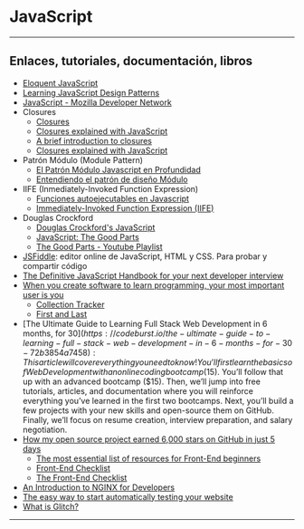 # JavaScript

---

## Enlaces, tutoriales, documentación, libros

* [Eloquent JavaScript](http://eloquentjavascript.net/)
* [Learning JavaScript Design Patterns](https://addyosmani.com/resources/essentialjsdesignpatterns/book/)
* [JavaScript - Mozilla Developer Network](https://developer.mozilla.org/en-US/docs/Web/JavaScript)
* Closures
    * [Closures](https://developer.mozilla.org/en-US/docs/Web/JavaScript/Closures)
    * [Closures explained with JavaScript](http://skilldrick.co.uk/2011/04/closures-explained-with-javascript/)
    * [A brief introduction to closures](http://skilldrick.co.uk/2010/11/a-brief-introduction-to-closures/)
    * [Closures explained with JavaScript](http://skilldrick.co.uk/2011/04/closures-explained-with-javascript/)
* Patrón Módulo (Module Pattern)
    * [El Patrón Módulo Javascript en Profundidad](http://www.etnassoft.com/2011/04/11/el-patron-de-modulo-en-javascript-en-profundidad/)
    * [Entendiendo el patrón de diseño Módulo](http://www.enrique7mc.com/2016/02/entendiendo-el-patron-de-diseno-modulo/)
* IIFE (Inmediately-Invoked Function Expression)
    * [Funciones autoejecutables en Javascript](http://www.etnassoft.com/2011/03/14/funciones-autoejecutables-en-javascript/)
    * [Immediately-Invoked Function Expression (IIFE)](http://benalman.com/news/2010/11/immediately-invoked-function-expression/)
* Douglas Crockford
    * [Douglas Crockford's JavaScript](https://www.crockford.com/javascript/)
    * [JavaScript: The Good Parts](http://shop.oreilly.com/product/9780596517748.do)
    * [The Good Parts - Youtube Playlist](https://www.youtube.com/playlist?list=PLEzQf147-uEpvTa1bHDNlxUL2klHUMHJu)
* [JSFiddle](https://jsfiddle.net/): editor online de JavaScript, HTML y CSS. Para probar y compartir código
* [The Definitive JavaScript Handbook for your next developer interview](https://medium.freecodecamp.org/the-definitive-javascript-handbook-for-a-developer-interview-44ffc6aeb54e)
* [When you create software to learn programming, your most important user is you](https://medium.freecodecamp.org/when-you-create-software-to-learn-programming-your-most-important-user-is-you-c2e57cd5a75f)
    * [Collection Tracker](https://github.com/rafcollier/collectiontracker)
    * [First and Last](http://rogercollier.com/firstlastapp/)
* [The Ultimate Guide to Learning Full Stack Web Development in 6 months, for $30](https://codeburst.io/the-ultimate-guide-to-learning-full-stack-web-development-in-6-months-for-30-72b3854a7458): This article will cover everything you need to know! You’ll first learn the basics of Web Development with an online coding bootcamp ($15). You’ll follow that up with an advanced bootcamp ($15). Then, we’ll jump into free tutorials, articles, and documentation where you will reinforce everything you’ve learned in the first two bootcamps. Next, you’ll build a few projects with your new skills and open-source them on GitHub. Finally, we’ll focus on resume creation, interview preparation, and salary negotiation.
* [How my open source project earned 6,000 stars on GitHub in just 5 days](https://medium.freecodecamp.org/how-my-first-project-won-6000-stars-on-github-in-5-days-6340ec99829e)
    * [The most essential list of resources for Front-End beginners ](https://github.com/thedaviddias/Resources-Front-End-Beginner)
    * [Front-End Checklist](https://github.com/thedaviddias/Front-End-Checklist)
    * [The Front-End Checklist](https://frontendchecklist.io/)
* [An Introduction to NGINX for Developers](https://medium.freecodecamp.org/an-introduction-to-nginx-for-developers-62179b6a458f)
* [The easy way to start automatically testing your website](https://medium.freecodecamp.org/how-to-easily-start-automatically-testing-your-website-8629ea8df04a)
* [What is Glitch?](https://medium.com/glitch/what-is-glitch-90cd75e40277)

---

